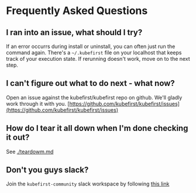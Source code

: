 # Frequently Asked Questions

## I ran into an issue, what should I try?

If an error occurrs during install or uninstall, you can often just run the command again. There's a `~/.kubefirst` file on your localhost that keeps track of your execution state. If rerunning doesn't work, move on to the next step.

## I can't figure out what to do next - what now?

Open an issue against the kubefirst/kubefirst repo on github. We'll gladly work through it with you.
[https://github.com/kubefirst/kubefirst/issues](https://github.com/kubefirst/kubefirst/issues)

## How do I tear it all down when I'm done checking it out?

See [./teardowm.md](./teardown.md)

## Don't you guys slack?

Join the `kubefirst-community` slack workspace by following [this link](https://join.slack.com/t/kubefirst-community/shared_invite/zt-r0r9cfts-OVnH0ooELDLm9n9p2aU7fw)
